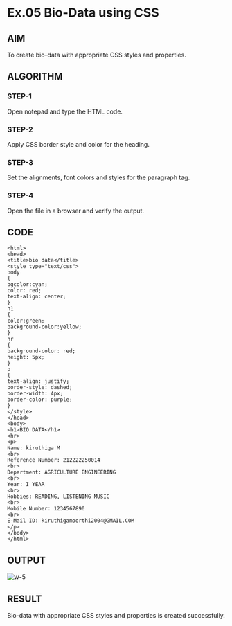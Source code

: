 # Ex.05 Bio-Data using CSS
## AIM
  To create bio-data with appropriate CSS styles and properties.

## ALGORITHM
### STEP-1
  Open notepad and type the HTML code.

### STEP-2
  Apply CSS border style and color for the heading.

### STEP-3
  Set the alignments, font colors and styles for the paragraph tag.

### STEP-4
  Open the file in a browser and verify the output.
  
## CODE
```
<html>
<head>
<title>bio data</title>
<style type="text/css">
body
{
bgcolor:cyan;
color: red;
text-align: center;
}
h1
{
color:green;
background-color:yellow;
}
hr
{
background-color: red;
height: 5px;
}
p
{
text-align: justify;
border-style: dashed;
border-width: 4px;
border-color: purple;
}
</style>
</head>
<body>
<h1>BIO DATA</h1>
<hr>
<p>
Name: kiruthiga M
<br>
Reference Number: 212222250014
<br>
Department: AGRICULTURE ENGINEERING
<br>
Year: I YEAR
<br>
Hobbies: READING, LISTENING MUSIC
<br>
Mobile Number: 1234567890
<br>
E-Mail ID: kiruthigamoorthi2004@GMAIL.COM
</p>
</body>
</html>
```
## OUTPUT
![w-5](https://github.com/Kiruthigamoorthi/Ex05_Web-Design/assets/127816726/52de6863-4249-485c-a237-36c91c5d4841)


## RESULT
  Bio-data with appropriate CSS styles and properties is created successfully.
